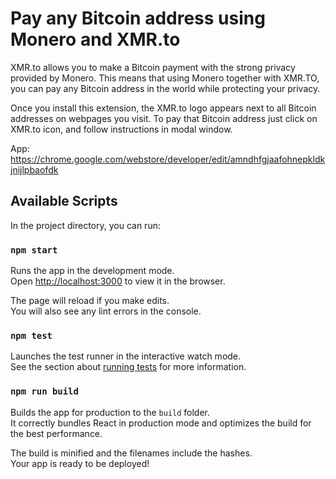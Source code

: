 # Pay any Bitcoin address using Monero and XMR.to

XMR.to allows you to make a Bitcoin payment with the strong privacy provided by Monero.
This means that using Monero together with XMR.TO, you can pay any Bitcoin address in the world while protecting your privacy.

Once you install this extension, the XMR.to logo appears next to all Bitcoin addresses on webpages you visit.
To pay that Bitcoin address just click on XMR.to icon, and follow instructions in modal window.

App: https://chrome.google.com/webstore/developer/edit/amndhfgjaafohnepkldkjnijlpbaofdk

## Available Scripts

In the project directory, you can run:

### `npm start`

Runs the app in the development mode.<br>
Open [http://localhost:3000](http://localhost:3000) to view it in the browser.

The page will reload if you make edits.<br>
You will also see any lint errors in the console.

### `npm test`

Launches the test runner in the interactive watch mode.<br>
See the section about [running tests](https://facebook.github.io/create-react-app/docs/running-tests) for more information.

### `npm run build`

Builds the app for production to the `build` folder.<br>
It correctly bundles React in production mode and optimizes the build for the best performance.

The build is minified and the filenames include the hashes.<br>
Your app is ready to be deployed!
